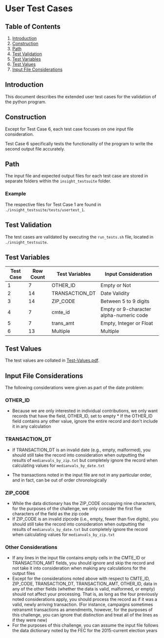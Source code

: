 # User Test Cases

## Table of Contents
1. [Introduction](USERTESTCASES.md#introduction)
2. [Construction](USERTESTCASES.md#construction)
3. [Path](USERTESTCASES.md#path)
4. [Test Validation](USERTESTCASES.md#test-validation)
5. [Test Variables](USERTESTCASES.md#test-variables)
6. [Test Values](USERTESTCASES.md#test-values)
7. [Input File Considerations](USERTESTCASES.md#input-file-considerations)

## Introduction
This document describes the extended user test cases for the validation of the python program.

## Construction
Except for Test Case 6, each test case focuses on one input file consideration.

Test Case 6 specifically tests the functionality of the program to write the second output file accurately. 

## Path
The input file and expected output files for each test case are stored in separate folders within the `insight_testsuite` folder.

### Example
The respective files for Test Case 1 are found in `./insight_testsuite/tests/usertest_1`.

## Test Validation
The test cases are validated by executing the `run_tests.sh` file, located in `./insight_testsuite`.

## Test Variables

| Test Case | Row Count | Test Variables | Input Consideration      |
| ----------| ----------| -------------- | -------------------------| 
|  1        | 7         | OTHER_ID       | Empty or Not             |           
|  2        | 14        | TRANSACTION_DT | Date Validity             |             
|  3        | 14        | ZIP_CODE       | Between 5 to 9 digits    |           
|  4        | 7         | cmte_id        | Empty or 9-character alpha-numeric code |
|  5        | 7         | trans_amt      | Empty, Integer or Float  |          
|  6        | 13        | Multiple       | Multiple                 |         

## Test Values
The test values are collated in [Test-Values.pdf](Test-Values.pdf).

## Input File Considerations
The following considerations were given as part of the date problem:

### OTHER_ID
* Because we are only interested in individual contributions, we only want records that have the field, OTHER_ID, set to empty * If the OTHER_ID field contains any other value, ignore the entire record and don't include it in any calculation
    
### TRANSACTION_DT
* If TRANSACTION_DT is an invalid date (e.g., empty, malformed), you should still take the record into consideration when outputting the results of `medianvals_by_zip.txt` but completely ignore the record when calculating values for `medianvals_by_date.txt`

* The transactions noted in the input file are not in any particular order, and in fact, can be out of order chronologically
    
### ZIP_CODE
* While the data dictionary has the ZIP_CODE occupying nine characters, for the purposes of the challenge, we only consider the first five characters of the field as the zip code
* If ZIP_CODE is an invalid zipcode (i.e., empty, fewer than five digits), you should still take the record into consideration when outputting the results of `medianvals_by_date.txt` but completely ignore the record when calculating values for `medianvals_by_zip.txt`
    
### Other Considerations
* If any lines in the input file contains empty cells in the CMTE_ID or TRANSACTION_AMT fields, you should ignore and skip the record and not take it into consideration when making any calculations for the output files
* Except for the considerations noted above with respect to CMTE_ID, ZIP_CODE, TRANSACTION_DT, TRANSACTION_AMT, OTHER_ID, data in any of the other fields (whether the data is valid, malformed, or empty) should not affect your processing. That is, as long as the four previously noted considerations apply, you should process the record as if it was a valid, newly arriving transaction. (For instance, campaigns sometimes retransmit transactions as amendments, however, for the purposes of this challenge, you can ignore that distinction and treat all of the lines as if they were new)
* For the purposes of this challenge, you can assume the input file follows the data dictionary noted by the FEC for the 2015-current election years


